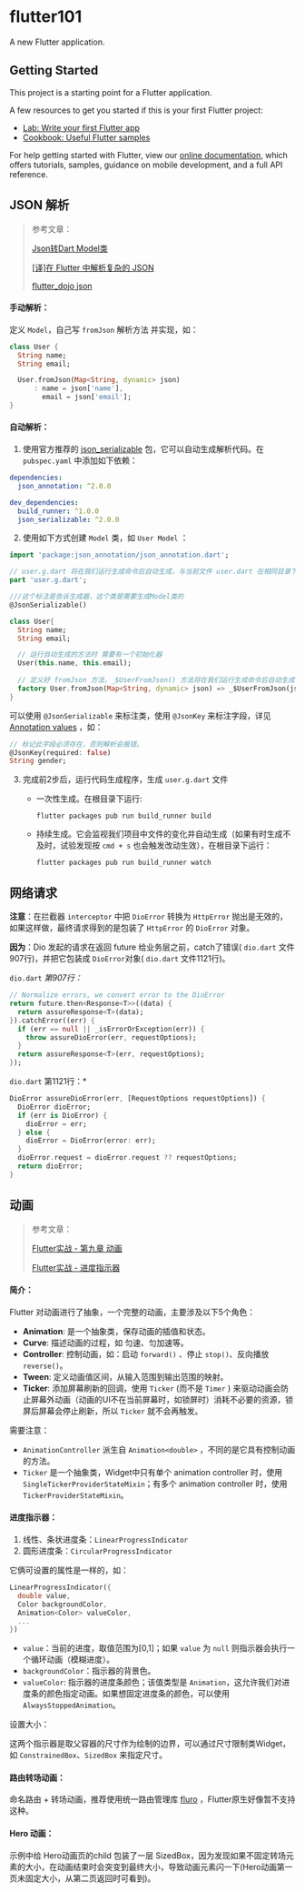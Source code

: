# flutter101

A new Flutter application.

## Getting Started

This project is a starting point for a Flutter application.

A few resources to get you started if this is your first Flutter project:

- [Lab: Write your first Flutter app](https://flutter.dev/docs/get-started/codelab)
- [Cookbook: Useful Flutter samples](https://flutter.dev/docs/cookbook)

For help getting started with Flutter, view our
[online documentation](https://flutter.dev/docs), which offers tutorials,
samples, guidance on mobile development, and a full API reference.



## JSON 解析

> 参考文章：
>
> [Json转Dart Model类](https://book.flutterchina.club/chapter11/json_model.html)
>
> [[译]在 Flutter 中解析复杂的 JSON](https://juejin.im/post/5b5d782ae51d45191c7e7fb3)
>
> [flutter_dojo json](https://github.com/xuyisheng/flutter_dojo/blob/master/lib/category/backend/json.dart)



#### 手动解析：

定义 `Model`，自己写 `fromJson` 解析方法 并实现，如：

```dart
class User {
  String name;
  String email;

  User.fromJson(Map<String, dynamic> json)
      : name = json['name'],
        email = json['email'];
}
```



#### 自动解析：

1. 使用官方推荐的 [json_serializable](https://pub.dev/packages/json_serializable) 包，它可以自动生成解析代码。在 `pubspec.yaml` 中添加如下依赖：

  ```yaml
  dependencies:
    json_annotation: ^2.0.0
  
  dev_dependencies:
    build_runner: ^1.0.0
    json_serializable: ^2.0.0
  ```

2. 使用如下方式创建 `Model` 类，如  `User Model` ：

  ```dart
  import 'package:json_annotation/json_annotation.dart';
  
  // user.g.dart 将在我们运行生成命令后自动生成，与当前文件 user.dart 在相同目录下。
  part 'user.g.dart';
  
  ///这个标注是告诉生成器，这个类是需要生成Model类的
  @JsonSerializable()
  
  class User{
    String name;
    String email;
  
    // 运行自动生成的方法时 需要有一个初始化器
    User(this.name, this.email);
    
    // 定义好 fromJson 方法，_$UserFromJson() 方法将在我们运行生成命令后自动生成
    factory User.fromJson(Map<String, dynamic> json) => _$UserFromJson(json);
  }
  ```

  可以使用 `@JsonSerializable` 来标注类，使用 `@JsonKey` 来标注字段，详见 [Annotation values](https://pub.dev/packages/json_serializable#annotation-values) ，如：

  ```dart
  // 标记此字段必须存在，否则解析会报错。
  @JsonKey(required: false)
  String gender;
  ```

3. 完成前2步后，运行代码生成程序，生成 `user.g.dart` 文件

   - 一次性生成。在根目录下运行:

     ```shell
     flutter packages pub run build_runner build
     ```

   - 持续生成。它会监视我们项目中文件的变化并自动生成（如果有时生成不及时，试验发现按 `cmd + s` 也会触发改动生效），在根目录下运行：

     ```shell
     flutter packages pub run build_runner watch
     ```





## 网络请求



**注意**：在拦截器 `interceptor` 中把 `DioError` 转换为 `HttpError` 抛出是无效的，如果这样做，最终请求得到的是包装了 `HttpError` 的 `DioError` 对象。

**因为**：Dio 发起的请求在返回 future 给业务层之前，catch了错误( `dio.dart` 文件907行)，并把它包装成 `DioError`对象( `dio.dart` 文件1121行)。

 `dio.dart`  *第907行：*

```dart
// Normalize errors, we convert error to the DioError
return future.then<Response<T>>((data) {
  return assureResponse<T>(data);
}).catchError((err) {
  if (err == null || _isErrorOrException(err)) {
    throw assureDioError(err, requestOptions);
  }
  return assureResponse<T>(err, requestOptions);
});
```

`dio.dart` 第1121行：*

```dart
DioError assureDioError(err, [RequestOptions requestOptions]) {
  DioError dioError;
  if (err is DioError) {
    dioError = err;
  } else {
    dioError = DioError(error: err);
  }
  dioError.request = dioError.request ?? requestOptions;
  return dioError;
}
```





## 动画

> 参考文章：
>
> [Flutter实战 - 第九章 动画](https://book.flutterchina.club/chapter9/intro.html)
>
> [Flutter实战 - 进度指示器](https://book.flutterchina.club/chapter3/progress.html)



#### 简介：

Flutter 对动画进行了抽象，一个完整的动画，主要涉及以下5个角色：

- **Animation**: 是一个抽象类，保存动画的插值和状态。
- **Curve**: 描述动画的过程，如 匀速、匀加速等。
- **Controller**: 控制动画，如：启动 `forward()` 、停止 `stop()`、反向播放 `reverse()`。
- **Tween**: 定义动画值区间，从输入范围到输出范围的映射。
- **Ticker**: 添加屏幕刷新的回调，使用 `Ticker` (而不是 `Timer` ) 来驱动动画会防止屏幕外动画（动画的UI不在当前屏幕时，如锁屏时）消耗不必要的资源，锁屏后屏幕会停止刷新，所以 `Ticker` 就不会再触发。



需要注意：

- `AnimationController` 派生自 `Animation<double>` ，不同的是它具有控制动画的方法。
- `Ticker` 是一个抽象类，Widget中只有单个 animation controller 时，使用 `SingleTickerProviderStateMixin`；有多个 animation controller 时，使用 `TickerProviderStateMixin`。



#### 进度指示器：

1. 线性、条状进度条：`LinearProgressIndicator`
2. 圆形进度条：`CircularProgressIndicator`

它俩可设置的属性是一样的，如：

```dart
LinearProgressIndicator({
  double value,
  Color backgroundColor,
  Animation<Color> valueColor,
  ...
})
```

- `value`：当前的进度，取值范围为[0,1]；如果 `value` 为 `null` 则指示器会执行一个循环动画（模糊进度）。
- `backgroundColor`：指示器的背景色。
- `valueColor`: 指示器的进度条颜色；该值类型是 `Animation`，这允许我们对进度条的颜色指定动画。如果想固定进度条的颜色，可以使用 `AlwaysStoppedAnimation`。

设置大小：

这两个指示器是取父容器的尺寸作为绘制的边界，可以通过尺寸限制类Widget，如 `ConstrainedBox`、`SizedBox` 来指定尺寸。



#### 路由转场动画：

命名路由 + 转场动画，推荐使用统一路由管理库 [fluro](https://github.com/theyakka/fluro) ，Flutter原生好像暂不支持这种。



#### Hero 动画：

示例中给 Hero动画页的child 包装了一层 SizedBox，因为发现如果不固定转场元素的大小，在动画结束时会突变到最终大小，导致动画元素闪一下(Hero动画第一页未固定大小，从第二页返回时可看到)。